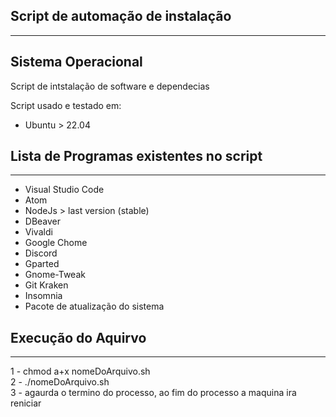 ## Script de automação de instalação

---

## Sistema Operacional

Script de intstalação de software e dependecias

Script usado e testado em:

- Ubuntu > 22.04

## Lista de Programas existentes no script

---

- Visual Studio Code
- Atom
- NodeJs > last version (stable)
- DBeaver
- Vivaldi
- Google Chome
- Discord
- Gparted
- Gnome-Tweak
- Git Kraken
- Insomnia
- Pacote de atualização do sistema

## Execução do Aquirvo

---

1 - chmod a+x nomeDoArquivo.sh <br>
2 - ./nomeDoArquivo.sh <br>
3 - agaurda o termino do processo, ao fim do processo a maquina ira reniciar

